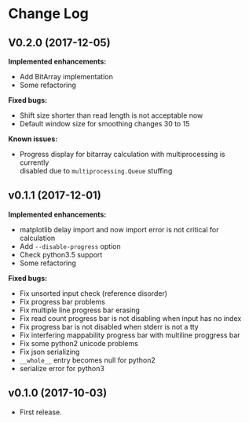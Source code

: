 # Change Log

## V0.2.0 (2017-12-05)
**Implemented enhancements:**
- Add BitArray implementation
- Some refactoring

**Fixed bugs:**
- Shift size shorter than read length is not acceptable now
- Default window size for smoothing changes 30 to 15

**Known issues:**
- Progress display for bitarray calculation with multiprocessing is currently  
  disabled due to `multiprocessing.Queue` stuffing

## v0.1.1 (2017-12-01)
**Implemented enhancements:**
- matplotlib delay import and now import error is not critical for calculation
- Add `--disable-progress` option
- Check python3.5 support
- Some refactoring

**Fixed bugs:**
- Fix unsorted input check (reference disorder)
- Fix progress bar problems
 - Fix multiple line progress bar erasing
 - Fix read count progress bar is not disabling when input has no index
 - Fix progress bar is not disabled when stderr is not a tty
 - Fix interfering mappability progress bar with multiline proggress bar
- Fix some python2 unicode problems
- Fix json serializing
 - `__whole__` entry becomes null for python2
 - serialize error for python3

## v0.1.0 (2017-10-03)
- First release.
